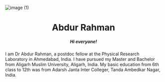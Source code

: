 ![image (1)](https://user-images.githubusercontent.com/116168762/196684466-40ba1559-29d0-4808-a7dc-0aefa5777d1c.jpg)
<h1 align="center">Abdur Rahman</h1>

<h5 align="center">Hi everyone!</h5>
I am Dr Abdur Rahman, a postdoc fellow at the Physical Research Laboratory in Ahmedabad, India. I have pursued my Master and Bachelor from Aligarh Muslim University, Aligarh, India. My basic education from 6th class to 12th was from Adarsh Janta Inter Colleger, Tanda Ambedkar Nagar, India.
